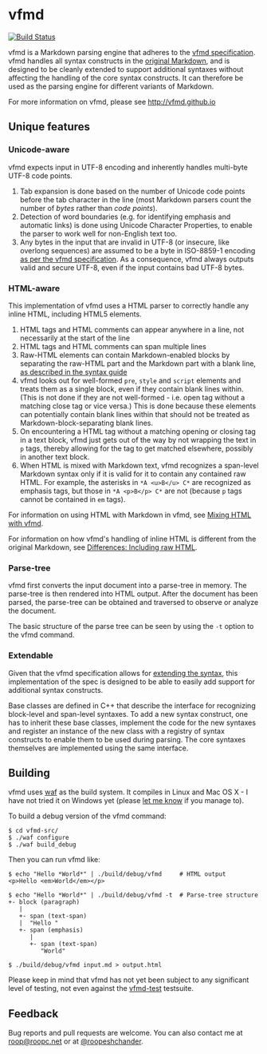# vfmd

[![Build Status](https://travis-ci.org/vfmd/vfmd-src.svg?branch=master)](https://travis-ci.org/vfmd/vfmd-src)

vfmd is a Markdown parsing engine that adheres to the [vfmd
specification]. vfmd handles all syntax constructs in the [original
Markdown], and is designed to be cleanly extended to support additional
syntaxes without affecting the handling of the core syntax constructs.
It can therefore be used as the parsing engine for different variants of
Markdown.

For more information on vfmd, please see <http://vfmd.github.io>

[vfmd specification]: http://vfmd.github.io/vfmd-spec/specification/
[original Markdown]: http://daringfireball.net/projects/markdown/syntax

## Unique features

### Unicode-aware

vfmd expects input in UTF-8 encoding and inherently handles multi-byte
UTF-8 code points.

  1. Tab expansion is done based on the number of Unicode code points
     before the tab character in the line (most Markdown parsers count
     the number of *bytes* rather than *code points*).
  2. Detection of word boundaries (e.g. for identifying emphasis and
     automatic links) is done using Unicode Character Properties, to
     enable the parser to work well for non-English text too.
  3. Any bytes in the input that are invalid in UTF-8 (or insecure, like
     overlong sequences) are assumed to be a byte in ISO-8859-1 encoding
     [as per the vfmd specification][vfmd-utf8]. As a consequence, vfmd
     always outputs valid and secure UTF-8, even if the input contains
     bad UTF-8 bytes.

### HTML-aware

This implementation of vfmd uses a HTML parser to correctly handle
any inline HTML, including HTML5 elements.

  1. HTML tags and HTML comments can appear anywhere in a line, not
     necessarily at the start of the line
  2. HTML tags and HTML comments can span multiple lines
  3. Raw-HTML elements can contain Markdown-enabled blocks by separating
     the raw-HTML part and the Markdown part with a blank line, [as
     described in the syntax guide][vfmd-syntax-verbatim-html]
  4. vfmd looks out for well-formed `pre`, `style` and `script` elements
     and treats them as a single block, even if they contain blank lines
     within. (This is not done if they are not well-formed - i.e. open
     tag without a matching close tag or vice versa.) This is done
     because these elements can potentially contain blank lines within
     that should not be treated as Markdown-block-separating blank
     lines.
  5. On encountering a HTML tag without a matching opening or closing
     tag in a text block, vfmd just gets out of the way by not wrapping
     the text in `p` tags, thereby allowing for the tag to get matched
     elsewhere, possibly in another text block.
  6. When HTML is mixed with Markdown text, vfmd recognizes a span-level
     Markdown syntax only if it is valid for it to contain any contained
     raw HTML. For example, the asterisks in `*A <u>B</u> C*` are
     recognized as emphasis tags, but those in `*A <p>B</p> C*` are not
     (because `p` tags cannot be contained in `em` tags).

For information on using HTML with Markdown in vfmd, see [Mixing HTML
with vfmd].

For information on how vfmd's handling of inline HTML is different from
the original Markdown, see [Differences: Including raw
HTML][vfmd-html-difference].

### Parse-tree

vfmd first converts the input document into a parse-tree in memory.  The
parse-tree is then rendered into HTML output. After the document has
been parsed, the parse-tree can be obtained and traversed to observe or
analyze the document.

The basic structure of the parse tree can be seen by using the `-t`
option to the vfmd command.

### Extendable

Given that the vfmd specification allows for [extending the
syntax][vfmd-spec-extending], this implementation of the spec is
designed to be able to easily add support for additional syntax
constructs.

Base classes are defined in C++ that describe the interface for
recognizing block-level and span-level syntaxes. To add a new syntax
construct, one has to inherit these base classes, implement the code for
the new syntaxes and register an instance of the new class with a
registry of syntax constructs to enable them to be used during parsing.
The core syntaxes themselves are implemented using the same interface.

[vfmd-utf8]: http://vfmd.github.io/vfmd-spec/specification/#document
[vfmd-html-difference]: http://vfmd.github.io/differences/#including-raw-html
[Mixing HTML with vfmd]: http://vfmd.github.io/vfmd-spec/syntax/#mixing-html-with-vfmd
[vfmd-syntax-verbatim-html]: http://vfmd.github.io/vfmd-spec/syntax/#verbatim-html
[vfmd-spec-extending]: http://vfmd.github.io/vfmd-spec/specification/#extending-the-syntax

## Building

vfmd uses [waf] as the build system. It compiles in Linux and Mac OS X -
I have not tried it on Windows yet (please [let me know] if you manage
to).

To build a debug version of the vfmd command:

    $ cd vfmd-src/
    $ ./waf configure
    $ ./waf build_debug

Then you can run vfmd like:

    $ echo "Hello *World*" | ./build/debug/vfmd     # HTML output
    <p>Hello <em>World</em></p>

    $ echo "Hello *World*" | ./build/debug/vfmd -t  # Parse-tree structure
    +- block (paragraph)
       |
       +- span (text-span)
       |  "Hello "
       +- span (emphasis)
          |
          +- span (text-span)
             "World"

    $ ./build/debug/vfmd input.md > output.html

Please keep in mind that vfmd has not yet been subject to any
significant level of testing, not even against the [vfmd-test]
testsuite.

[waf]: https://code.google.com/p/waf/
[let me know]: mailto:roop@roopc.net
[vfmd-test]: https://github.com/vfmd/vfmd-test

## Feedback

Bug reports and pull requests are welcome. You can also contact me
at <roop@roopc.net> or
at [@roopeshchander](http://twitter.com/roopeshchander).

